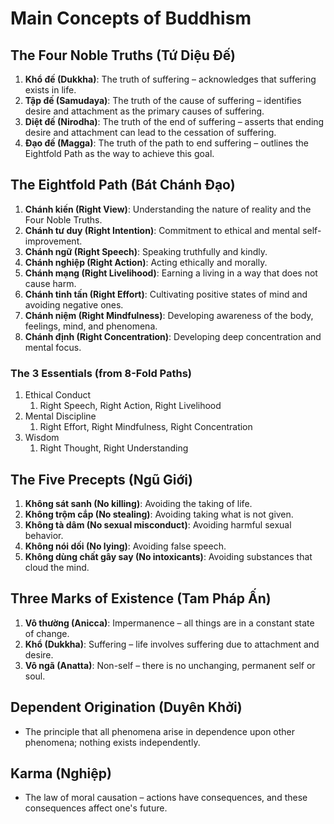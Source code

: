 # Main Concepts of Buddhism

## The Four Noble Truths (Tứ Diệu Đế)
1. **Khổ đế (Dukkha)**: The truth of suffering – acknowledges that suffering exists in life.
2. **Tập đế (Samudaya)**: The truth of the cause of suffering – identifies desire and attachment as the primary causes of suffering.
3. **Diệt đế (Nirodha)**: The truth of the end of suffering – asserts that ending desire and attachment can lead to the cessation of suffering.
4. **Đạo đế (Magga)**: The truth of the path to end suffering – outlines the Eightfold Path as the way to achieve this goal.

## The Eightfold Path (Bát Chánh Đạo)
1. **Chánh kiến (Right View)**: Understanding the nature of reality and the Four Noble Truths.
2. **Chánh tư duy (Right Intention)**: Commitment to ethical and mental self-improvement.
3. **Chánh ngữ (Right Speech)**: Speaking truthfully and kindly.
4. **Chánh nghiệp (Right Action)**: Acting ethically and morally.
5. **Chánh mạng (Right Livelihood)**: Earning a living in a way that does not cause harm.
6. **Chánh tinh tấn (Right Effort)**: Cultivating positive states of mind and avoiding negative ones.
7. **Chánh niệm (Right Mindfulness)**: Developing awareness of the body, feelings, mind, and phenomena.
8. **Chánh định (Right Concentration)**: Developing deep concentration and mental focus.

### The 3 Essentials (from 8-Fold Paths)
1. Ethical Conduct
    1. Right Speech, Right Action, Right Livelihood
3. Mental Discipline
    1. Right Effort, Right Mindfulness, Right Concentration
5. Wisdom
    1. Right Thought, Right Understanding

## The Five Precepts (Ngũ Giới)
1. **Không sát sanh (No killing)**: Avoiding the taking of life.
2. **Không trộm cắp (No stealing)**: Avoiding taking what is not given.
3. **Không tà dâm (No sexual misconduct)**: Avoiding harmful sexual behavior.
4. **Không nói dối (No lying)**: Avoiding false speech.
5. **Không dùng chất gây say (No intoxicants)**: Avoiding substances that cloud the mind.

## Three Marks of Existence (Tam Pháp Ấn)
1. **Vô thường (Anicca)**: Impermanence – all things are in a constant state of change.
2. **Khổ (Dukkha)**: Suffering – life involves suffering due to attachment and desire.
3. **Vô ngã (Anatta)**: Non-self – there is no unchanging, permanent self or soul.

## Dependent Origination (Duyên Khởi)
- The principle that all phenomena arise in dependence upon other phenomena; nothing exists independently.

## Karma (Nghiệp)
- The law of moral causation – actions have consequences, and these consequences affect one's future.
